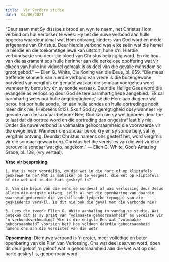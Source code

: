 ```yaml
---
title:  Vir verdere studie
date:  04/06/2021
---
```


“Deur saam met Sy dissipels brood en wyn te neem, het Christus Hom verbind om hul Verlosser te wees. Hy het die nuwe verbond aan hulle opgedra waardeur almal wat Hom ontvang, kinders van God word en mede-erfgename van Christus. Deur hierdie verbond was elke seën wat die hemel in hierdie en die toekomstige lewe kan uitstort, hulle s’n. Hierdie verbondsakte sou deur die bloed van Christus bekragtig word. En die hou van die sakrament sou hulle herinner aan die perkelose opoffering wat vir elkeen van hulle individueel gemaak is as deel van die gevalle mensdom se groot gebod.” — Ellen G. White, Die Koning van die Eeue, bl. 659. “Die mees treffende kenmerk van hierdie verbond van vrede is die buitengewone oorvloed van vergifnis en genade wat aan die sondaar voorgehou word wanneer hy berou kry en sy sonde versaak. Deur die Heilige Gees word die evangelie as verlossing deur God se tere barmhartighede aangebied. ‘Ek sal barmhartig wees oor hulle ongeregtighede,’ sê die Here aan diegene wat berou het oor hulle sonde, ‘en aan hulle sondes en hulle oortredinge nooit meer dink nie’ (Hebreërs 8:12). Skuif God sy geregtigheid opsy wanneer Hy genade aan die sondaar betoon? Nee; God kan nie sy wet ignoreer deur toe te laat dat dit oortree word en die oortreding dan ongestraf laat bly nie. Onder die nuwe verbond is volmaakte gehoorsaamheid die voorwaarde vir die ewige lewe. Wanneer die sondaar berou kry en sy sonde bely, sal hy vergifnis ontvang. Deurdat Christus namens ons gesterf het, word vergifnis vir die sondaar gewaarborg. Christus het die vereistes van die wet vir elke berouvolle sondaar wat glo, nagekom.” — Ellen G. White, God’s Amazing Grace, bl. 138, (vry vertaal).

**Vrae vir bespreking**:

`1. Wat is meer voordelig, om die wet in die hart of op kliptafels geskrewe te hê? Wat is makliker om te vergeet, die wet op kliptafels of die wet wat in die hart geskryf is?`

`2. Van die begin van die mens se sondeval af was verlossing deur Jesus alleen die enigste uitweg, selfs al het die openbaring van daardie waarheid gedurende die verskillende tydperke (epogge) van die geskiedenis verskil. Is dit nie ook die geval met die verbonde nie?`

`3. Lees die tweede Ellen G. White aanhaling in vandag se studie. Wat beteken dit as sy praat van “volmaakte gehoorsaamheid” as vereiste vir ‘n verbondsverhouding? Wie is die enigste Een wat “volmaakte gehoorsaamheid” voorsien het? Hoe voldoen daardie gehoorsaamheid namens ons aan die vereistes van die wet?`

**Opsomming**: Die nuwe verbond is ‘n groter, meer volledige en beter openbaring van die Plan van Verlossing. Ons wat deel daarvan word, doen dit deur geloof, ‘n geloof wat in gehoorsaamheid aan die wet wat op ons harte geskryf is, geopenbaar word